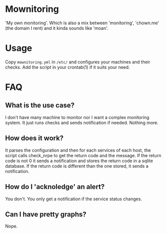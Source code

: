 # Mownitoring

'My own monitoring'. Which is also a mix between 'monitoring',
'chown.me' (the domain I rent) and it kinda sounds like 'moan'.

# Usage

Copy `mownitoring.yml` in `/etc/` and configures your machines and
their checks. Add the script in your crontab(1) if it suits your need.

# FAQ

## What is the use case?

I don't have many machine to monitor nor I want a complex monitoring
system. It just runs checks and sends notification if needed. Nothing
more.

## How does it work?

It parses the configuration and then for each services of each host,
the script calls check_nrpe to get the return code and the message. If
the return code is not 0 it sends a notification and stores the return
code in a sqlite database. If the return code is different than the
one stored, it sends a notification.

## How do I 'acknoledge' an alert?

You don't. You only get a notification if the service status changes.

## Can I have pretty graphs?

Nope.
